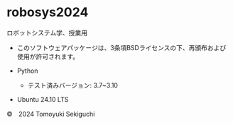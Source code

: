 # robosys2024
ロボットシステム学、授業用
- このソフトウェアパッケージは、3条項BSDライセンスの下、再頒布および使用が許可されます。

- Python
  - テスト済みバージョン: 3.7~3.10

- Ubuntu 24.10 LTS

©　2024 Tomoyuki Sekiguchi
